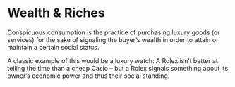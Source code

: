 # Wealth & Riches

Conspicuous consumption is the practice of purchasing luxury goods (or services) for the sake of signaling the buyer’s wealth in order to attain or maintain a certain social status.

A classic example of this would be a luxury watch: A Rolex isn’t better at telling the time than a cheap Casio – but a Rolex signals something about its owner’s economic power and thus their social standing.

